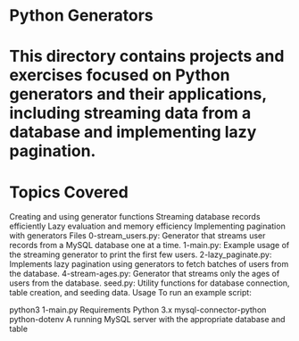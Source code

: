 # Python Generators
# This directory contains projects and exercises focused on Python generators and their applications, including streaming data from a database and implementing lazy pagination.

#  Topics Covered
Creating and using generator functions
Streaming database records efficiently
Lazy evaluation and memory efficiency
Implementing pagination with generators
Files
0-stream_users.py: Generator that streams user records from a MySQL database one at a time.
1-main.py: Example usage of the streaming generator to print the first few users.
2-lazy_paginate.py: Implements lazy pagination using generators to fetch batches of users from the database.
4-stream-ages.py: Generator that streams only the ages of users from the database.
seed.py: Utility functions for database connection, table creation, and seeding data.
Usage
To run an example script:

python3 1-main.py
Requirements
Python 3.x
mysql-connector-python
python-dotenv
A running MySQL server with the appropriate database and table
